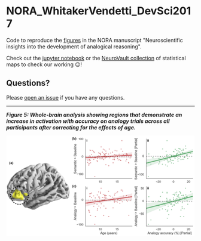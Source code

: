 # NORA_WhitakerVendetti_DevSci2017
Code to reproduce the [figures](https://github.com/KirstieJane/NORA_WhitakerVendetti_DevSci2017/blob/master/FIGURES) in the NORA manuscript "Neuroscientific insights into the development of analogical reasoning".

Check out the [jupyter notebook](https://github.com/KirstieJane/NORA_WhitakerVendetti_DevSci2017/blob/master/JUPYTER_NOTEBOOKS/VISAN_Figures.ipynb) or the [NeuroVault collection](http://neurovault.org/collections/1658/) of statistical maps to check our working :wink:! 

## Questions?

Please [open an issue](https://github.com/KirstieJane/NORA_WhitakerVendetti_DevSci2017/issues) if you have any questions.

---

***Figure 5: Whole-brain analysis showing regions that demonstrate an increase in activation with accuracy on analogy trials across all participants after correcting for the effects of age.***

![](https://raw.githubusercontent.com/KirstieJane/NORA_WhitakerVendetti_DevSci2017/master/FIGURES/Figure5_lowres.png)
